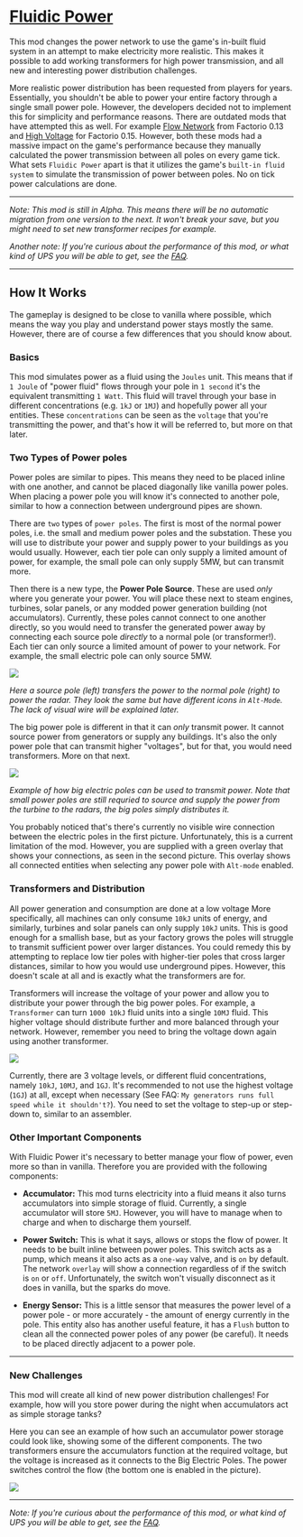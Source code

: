 # [Fluidic Power](https://mods.factorio.com/mod/FluidicPower)

This mod changes the power network to use the game's in-built fluid system in an attempt to make electricity more realistic. This makes it possible to add working transformers for high power transmission, and all new and interesting power distribution challenges.

More realistic power distribution has been requested from players for years. Essentially, you shouldn't be able to power your entire factory through a single small power pole. However, the developers decided not to implement this for simplicity and performance reasons. There are outdated mods that have attempted this as well. For example [Flow Network](https://mods.factorio.com/mods/Simdezimon/flownetwork) from Factorio 0.13 and [High Voltage](https://mods.factorio.com/mods/JeroenDStout/highvoltage) for Factorio 0.15. However, both these mods had a massive impact on the game's performance because they manually calculated the power transmission between all poles on every game tick. What sets `Fluidic Power` apart is that it utilizes the game's `built-in fluid system` to simulate the transmission of power between poles. No on tick power calculations are done. 

---

*Note: This mod is still in Alpha. This means there will be no automatic migration from one version to the next. It won't break your save, but you might need to set new transformer recipes for example.*

*Another note: If you're curious about the performance of this mod, or what kind of UPS you will be able to get, see the [FAQ](https://mods.factorio.com/mod/FluidicPower/faq).*

---

## How It Works

The gameplay is designed to be close to vanilla where possible, which means the way you play and understand power stays mostly the same. However, there are of course a few differences that you should know about.

### Basics
This mod simulates power as a fluid using the `Joules` unit. This means that if `1 Joule` of "power fluid" flows through your pole in `1 second` it's the equivalent transmitting `1 Watt`. This fluid will travel through your base in different concentrations (e.g. `1kJ` or `1MJ`) and hopefully power all your entities. These `concentrations` can be seen as the `voltage` that you're transmitting the power, and that's how it will be referred to, but more on that later.

### Two Types of Power poles 

Power poles are similar to pipes. This means they need to be placed inline with one another, and cannot be placed diagonally like vanilla power poles. When placing a power pole you will know it's connected to another pole, similar to how a connection between underground pipes are shown.

There are `two` types of `power poles`. The first is most of the normal power poles, i.e. the small and medium power poles and the substation. These you will use to distribute your power and supply power to your buildings as you would usually. However, each tier pole can only supply a limited amount of power, for example, the small pole can only supply 5MW, but can transmit more.
 
Then there is a new type, the **Power Pole Source**. These are used *only* where you generate your power. You will place these next to steam engines, turbines, solar panels, or any modded power generation building (not accumulators). Currently, these poles cannot connect to one another directly, so you would need to transfer the generated power away by connecting each source pole *directly* to a normal pole (or transformer!). Each tier can only source a limited amount of power to your network. For example, the small electric pole can only source 5MW.

![](https://github.com/heinwessels/Factorio-FluidicPower/blob/main/images/pole-types.png?raw=true)

*Here a source pole (left) transfers the power to the normal pole (right) to power the radar. They look the same but have different icons in `Alt-Mode`. The lack of visual wire will be explained later.*

The big power pole is different in that it can *only* transmit power. It cannot source power from generators or supply any buildings. It's also the only power pole that can transmit higher "voltages", but for that, you would need transformers. More on that next.

![](https://github.com/heinwessels/Factorio-FluidicPower/blob/main/images/big-pole-overlay.png?raw=true)

*Example of how big electric poles can be used to transmit power. Note that small power poles are still requried to source and supply the power from the turbine to the radars, the big poles simply distributes it.*

You probably noticed that's there's currently no visible wire connection between the electric poles in the first picture. Unfortunately, this is a current limitation of the mod. However, you are supplied with a green overlay that shows your connections, as seen in the second picture. This overlay shows all connected entities when selecting any power pole with `Alt-mode` enabled.

### Transformers and Distribution

All power generation and consumption are done at a low voltage More specifically, all machines can only consume `10kJ` units of energy, and similarly, turbines and solar panels can only supply `10kJ` units. This is good enough for a smallish base, but as your factory grows the poles will struggle to transmit sufficient power over larger distances. You could remedy this by attempting to replace low tier poles with higher-tier poles that cross larger distances, similar to how you would use underground pipes. However, this doesn't scale at all and is exactly what the transformers are for.

Transformers will increase the voltage of your power and allow you to distribute your power through the big power poles. For example, a `Transformer` can turn `1000 10kJ` fluid units into a single `10MJ` fluid. This higher voltage should distribute further and more balanced through your network. However, remember you need to bring the voltage down again using another transformer. 

![](https://github.com/heinwessels/Factorio-FluidicPower/blob/main/images/transformers-overlay.png?raw=true)

Currently, there are 3 voltage levels, or different fluid concentrations, namely `10kJ`, `10MJ`, and `1GJ`. It's recommended to not use the highest voltage (`1GJ`) at all, except when necessary (See FAQ: `My generators runs full speed while it shouldn't?`). You need to set the voltage to step-up or step-down to, similar to an assembler.

### Other Important Components

With Fluidic Power it's necessary to better manage your flow of power, even more so than in vanilla. Therefore you are provided with the following components:

- **Accumulator:** This mod turns electricity into a fluid means it also turns accumulators into simple storage of fluid. Currently, a single accumulator will store `5MJ`. However, you will have to manage when to charge and when to discharge them yourself. 

- **Power Switch:** This is what it says, allows or stops the flow of power. It needs to be built inline between power poles. This switch acts as a pump, which means it also acts as a `one-way` valve, and is `on` by default. The network `overlay` will show a connection regardless of if the switch is `on` or `off`. Unfortunately, the switch won't visually disconnect as it does in vanilla, but the sparks do move.

- **Energy Sensor:** This is a little sensor that measures the power level of a power pole - or more accurately - the amount of energy currently in the pole. This entity also has another useful feature, it has a `Flush` button to clean all the connected power poles of any power (be careful). It needs to be placed directly adjacent to a power pole.

---

### New Challenges

This mod will create all kind of new power distribution challenges! For example, how will you store power during the night when accumulators act as simple storage tanks?

Here you can see an example of how such an accumulator power storage could look like, showing some of the different components. The two transformers ensure the accumulators function at the required voltage, but the voltage is increased as it connects to the Big Electric Poles. The power switches control the flow (the bottom one is enabled in the picture).

![](https://github.com/heinwessels/Factorio-FluidicPower/blob/main/images/example-accumulator.png?raw=true)

---

*Note: If you're curious about the performance of this mod, or what kind of UPS you will be able to get, see the [FAQ](https://mods.factorio.com/mod/FluidicPower/faq).*